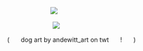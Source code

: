 <p align="center">
</a>
<img src="https://komarev.com/ghpvc/?username=mewkiaa&color=fef143&base=1000&style=flat&label=wip" />⠀
<p align="center">

<p align="center">
  <img src="https://i.ibb.co/KjRLPBLc/a-puppeh.gif"/>
</p>

ㅤㅤㅤㅤㅤㅤㅤㅤㅤㅤㅤ(ㅤㅤdog art by andewitt_art on twtㅤㅤ!ㅤㅤ)
